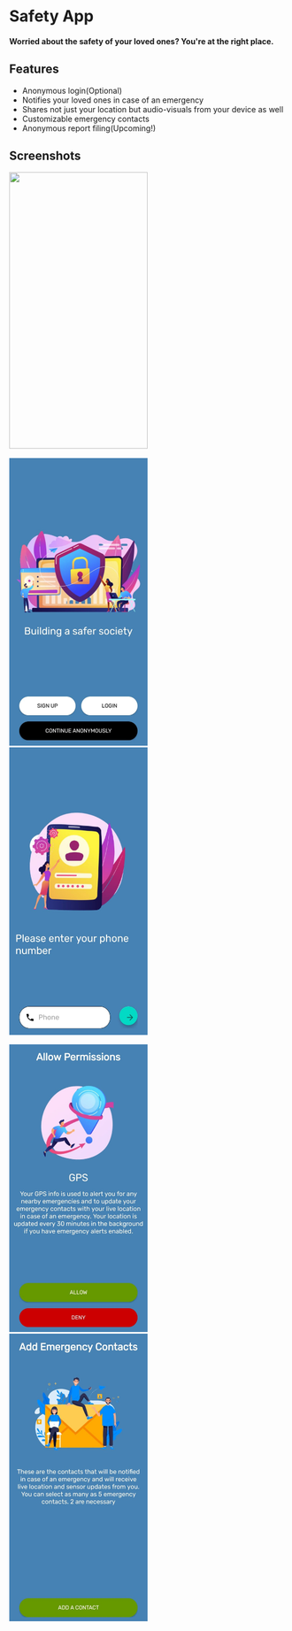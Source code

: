 # Safety App
#### Worried about the safety of your loved ones? You're at the right place.


## Features
- Anonymous login(Optional)
- Notifies your loved ones in case of an emergency
- Shares not just your location but audio-visuals from your device as well
- Customizable emergency contacts
- Anonymous report filing(Upcoming!)

## Screenshots
<p float="middle">
<img src="https://github.com/GulatiGarvit/SafetyApp/blob/master/ezgif.com-gif-maker.gif" width="250" height="500"/>
<br />
</p>
<p float="middle">
<img src="https://github.com/GulatiGarvit/SafetyApp/blob/master/ss1.jpg" width="250" height="520" style="margin-right:100px"/>
<img src="https://github.com/GulatiGarvit/SafetyApp/blob/master/ss2.jpg" width="250" height="520"/>
</p>
<p float="middle">
<img src="https://github.com/GulatiGarvit/SafetyApp/blob/master/ss3.jpg" width="250" height="520" style="margin-right:100px"/>
<img src="https://github.com/GulatiGarvit/SafetyApp/blob/master/ss4.jpg" width="250" height="520"/>
</p>



